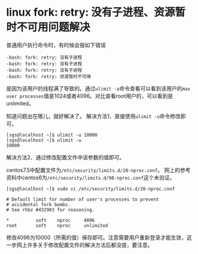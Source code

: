 # linux fork: retry: 没有子进程、资源暂时不可用问题解决

普通用户执行命令时，有时候会报如下错误

```
-bash: fork: retry: 没有子进程
-bash: fork: retry: 没有子进程
-bash: fork: retry: 没有子进程
-bash: fork: retry: 资源暂时不可用
```

是因为该用户的线程满了导致的。通过`ulimit -a`命令查看可以看到该用户的`max user processes`值是1024或者4096。对比查看root用户的，可以看到是unlimited。

知道问题出在哪儿，就好解决了。
解决方法1、直接使用`ulimit -u`命令修改即可。

```
[sgs@localhost ~]$ ulimit -u 10000
[sgs@localhost ~]$ ulimit -u
10000
```

解决方法2、通过修改配置文件中该参数的值即可。

centos7.5中配置文件为`/etc/security/limits.d/20-nproc.conf`。
网上的参考资料中centos6为`/etc/security/limits.d/90-nproc.conf`这个未验证。

```
[sgs@localhost ~]$ sudo vi /etc/security/limits.d/20-nproc.conf

# Default limit for number of user's processes to prevent
# accidental fork bombs.
# See rhbz #432903 for reasoning.

*          soft    nproc     4096
root       soft    nproc     unlimited
```

修改4096为10000（所需的值）保存即可。注意需要用户重新登录才能生效，这一步网上许多关于修改配置文件的解决方法后都没提，要注意。